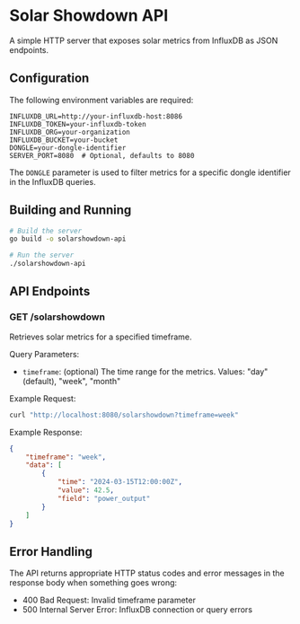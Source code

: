 # Solar Showdown API

A simple HTTP server that exposes solar metrics from InfluxDB as JSON endpoints.

## Configuration

The following environment variables are required:

```
INFLUXDB_URL=http://your-influxdb-host:8086
INFLUXDB_TOKEN=your-influxdb-token
INFLUXDB_ORG=your-organization
INFLUXDB_BUCKET=your-bucket
DONGLE=your-dongle-identifier
SERVER_PORT=8080  # Optional, defaults to 8080
```

The `DONGLE` parameter is used to filter metrics for a specific dongle identifier in the InfluxDB queries.

## Building and Running

```bash
# Build the server
go build -o solarshowdown-api

# Run the server
./solarshowdown-api
```

## API Endpoints

### GET /solarshowdown

Retrieves solar metrics for a specified timeframe.

Query Parameters:
- `timeframe`: (optional) The time range for the metrics. Values: "day" (default), "week", "month"

Example Request:
```bash
curl "http://localhost:8080/solarshowdown?timeframe=week"
```

Example Response:
```json
{
    "timeframe": "week",
    "data": [
        {
            "time": "2024-03-15T12:00:00Z",
            "value": 42.5,
            "field": "power_output"
        }
    ]
}
```

## Error Handling

The API returns appropriate HTTP status codes and error messages in the response body when something goes wrong:

- 400 Bad Request: Invalid timeframe parameter
- 500 Internal Server Error: InfluxDB connection or query errors